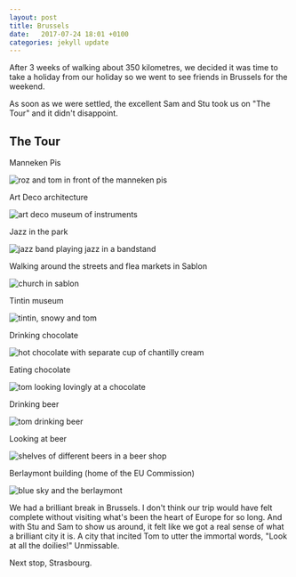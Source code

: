 ```yaml
---
layout: post
title: Brussels
date:   2017-07-24 18:01 +0100
categories: jekyll update
---
```


After 3 weeks of walking about 350 kilometres, we decided it was time to take a holiday from our holiday so we went to see friends in Brussels for the weekend.

As soon as we were settled, the excellent Sam and Stu took us on "The Tour" and it didn't disappoint.

## The Tour

Manneken Pis

![roz and tom in front of the manneken pis](https://github.com/tombye/trexit/raw/gh-pages/assets/images/tom-and-roz-in-front-of-manneken-pis.jpg)

Art Deco architecture

![art deco museum of instruments](https://github.com/tombye/trexit/raw/gh-pages/assets/images/old-england-building.jpg)

Jazz in the park

![jazz band playing jazz in a bandstand](https://github.com/tombye/trexit/raw/gh-pages/assets/images/jazz-in-the-park-in-brussels.jpg)

Walking around the streets and flea markets in Sablon

![church in sablon](https://github.com/tombye/trexit/raw/gh-pages/assets/images/church-in-sablon.jpg)

Tintin museum

![tintin, snowy and tom](https://github.com/tombye/trexit/raw/gh-pages/assets/images/tintin-snowy-and-tom.jpg)

Drinking chocolate

![hot chocolate with separate cup of chantilly cream](https://github.com/tombye/trexit/raw/gh-pages/assets/images/hot-chocolate-in-brussels.jpg)

Eating chocolate

![tom looking lovingly at a chocolate](https://github.com/tombye/trexit/raw/gh-pages/assets/images/tom-and-a-chocolate-in-brussels.jpg)

Drinking beer

![tom drinking beer](https://github.com/tombye/trexit/raw/gh-pages/assets/images/tom-drinking-beer-in-brussels.jpg)

Looking at beer

![shelves of different beers in a beer shop](https://github.com/tombye/trexit/raw/gh-pages/assets/images/brussels-beers.jpg)

Berlaymont building (home of the EU Commission)

![blue sky and the berlaymont](https://github.com/tombye/trexit/raw/gh-pages/assets/images/berlayment-building.jpg)

We had a brilliant break in Brussels. I don't think our trip would have felt complete without visiting what's been the heart of Europe for so long. And with Stu and Sam to show us around, it felt like we got a real sense of what a brilliant city it is. A city that incited Tom to utter the immortal words, "Look at all the doilies!" Unmissable.

Next stop, Strasbourg.





